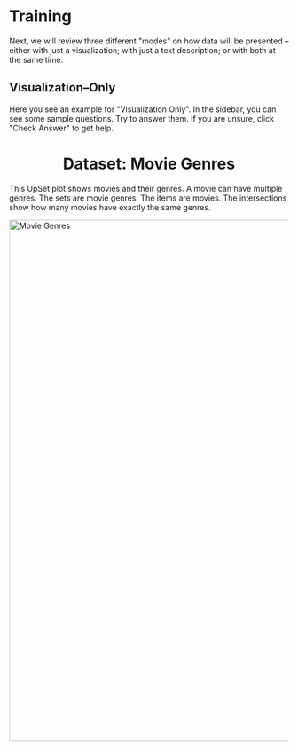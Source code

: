 # Training

Next, we will review three different "modes" on how data will be presented – either with just a visualization; with just a text description; or with both at the same time. 

## Visualization–Only

Here you see an example for "Visualization Only". In the sidebar, you can see some sample questions. Try to answer them. If you are unsure, click "Check Answer" to get help.

<!DOCTYPE html>
<html>
<head>
    <style>
        .image-container {
            display: flex;
            justify-content: center;
        }
    </style>
</head>
<body>

<h1 style="text-align: center;">Dataset: Movie Genres</h1>

This UpSet plot shows movies and their genres. A movie can have multiple genres. The sets are movie genres. The items are movies. The intersections show how many movies have exactly the same genres.

<div class="image-container">
    <img src="./assets/T1.png" alt="Movie Genres" width="610" height="940"/>
</div>

</body>
</html>